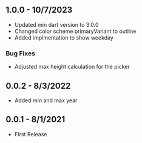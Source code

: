 ## 1.0.0 - 10/7/2023

* Updated min dart version to 3.0.0
* Changed color scheme primaryVariant to outline
* Added implmentation to show weekday
### Bug Fixes

* Adjusted max height calculation for the picker  

## 0.0.2 - 8/3/2022

* Added min and max year

## 0.0.1 - 8/1/2021 

* First Release